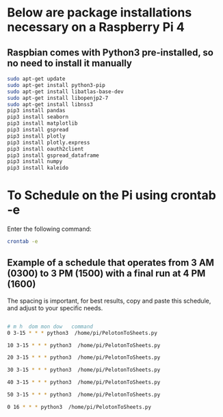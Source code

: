 # Below are package installations necessary on a Raspberry Pi 4
## Raspbian comes with Python3 pre-installed, so no need to install it manually

```bash
sudo apt-get update
sudo apt-get install python3-pip
sudo apt-get install libatlas-base-dev
sudo apt-get install libopenjp2-7
sudo apt-get install libnss3
pip3 install pandas
pip3 install seaborn
pip3 install matplotlib
pip3 install gspread
pip3 install plotly
pip3 install plotly.express
pip3 install oauth2client
pip3 install gspread_dataframe
pip3 install numpy
pip3 install kaleido
```
# To Schedule on the Pi using crontab -e

Enter the following command: 

```bash
crontab -e
```
## Example of a schedule that operates from 3 AM (0300) to 3 PM (1500) with a final run at 4 PM (1600)

The spacing is important, for best results, copy and paste this schedule, and adjust to your specific needs.

```bash

# m h  dom mon dow   command
0 3-15 * * * python3  /home/pi/PelotonToSheets.py

10 3-15 * * * python3  /home/pi/PelotonToSheets.py

20 3-15 * * * python3  /home/pi/PelotonToSheets.py

30 3-15 * * * python3  /home/pi/PelotonToSheets.py

40 3-15 * * * python3  /home/pi/PelotonToSheets.py

50 3-15 * * * python3  /home/pi/PelotonToSheets.py

0 16 * * * python3  /home/pi/PelotonToSheets.py

```
